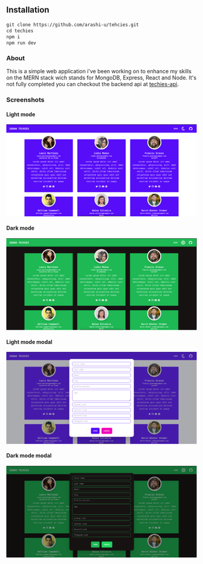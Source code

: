 ## Installation

```
git clone https://github.com/arashi-u/tehcies.git
cd techies
npm i
npm run dev
```

### About

This is a simple web application i've been working on to enhance my skills on the MERN stack wich stands for MongoDB, Express, React and Node.
It's not fully completed you can checkout the backend api at [techies-api](https://github.com/arashi-u/techies-api).

### Screenshots

#### Light mode
![lightmode](./screenshots/light.png)

#### Dark mode
![darkmode](./screenshots/dark.png)

#### Light mode modal
![lightmodal](./screenshots/light-modal.png)

#### Dark mode modal
![darkmodal](./screenshots/dark-modal.png)
